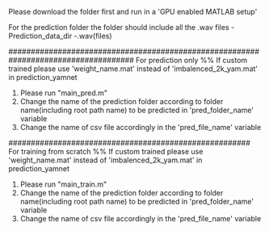 Please download the folder first and run in a 'GPU enabled MATLAB setup'

For the prediction folder the folder should include all the .wav files
-Prediction_data_dir
    -.wav(files)

####################################################################################
For prediction only
%% If custom trained please use 'weight_name.mat' instead of 'imbalenced_2k_yam.mat' in prediction_yamnet
1. Please run "main_pred.m"
2. Change the name of the prediction folder according to folder name(including root path name) to be predicted in 'pred_folder_name' variable
3. Change the name of csv file accordingly in the 'pred_file_name' variable

######################################################
For training from scratch
%% If custom trained please use 'weight_name.mat' instead of 'imbalenced_2k_yam.mat' in prediction_yamnet
1. Please run "main_train.m"
2. Change the name of the prediction folder according to folder name(including root path name) to be predicted in 'pred_folder_name' variable
3. Change the name of csv file accordingly in the 'pred_file_name' variable




